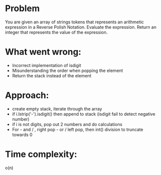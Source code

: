 # Problem
You are given an array of strings tokens that represents an arithmetic expression in a Reverse Polish Notation.
Evaluate the expression. Return an integer that represents the value of the expression.

# What went wrong:
- Incorrect implementation of isdigit
- Misunderstanding the order when popping the element
- Return the stack instead of the element

# Approach:
- create empty stack, iterate through the array
- if i.lstrip('-').isdigit() then append to stack (isdigit fail to detect negative number)
- if i is not digits, pop out 2 numbers and do calculations
- For - and / , right pop - or / left pop, then int() division to truncate towards 0

# Time complexity:
o(n)
